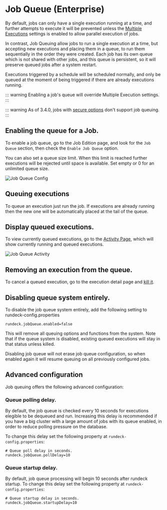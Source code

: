 # Job Queue (Enterprise)

By default, jobs can only have a single execution running at a time, and further attempts
to execute it will be prevented unless the [Multiple Executions](/manual/jobs/creating-jobs.md#multiple-executions)
settings is enabled to allow parallel execution of jobs.

In contrast, Job Queuing allow jobs to run a single execution at a time, but accepting new executions and placing
them in a queue, to run them sequentially in the order they were created. Each job has its own queue which is not shared with other jobs,
and this queue is persistent, so it will preserve queued jobs after a system restart.

Executions triggered by a schedule will be scheduled normally, and only be queued at the moment of being triggered
if there are already executions running.


::: warning
Enabling a job's queue will override Multiple Execution settings.
:::

::: warning
As of 3.4.0, jobs with [secure options](/manual/jobs/job-options.md#secure-options) don't support job queuing.
:::


## Enabling the queue for a Job.

To enable a job queue, go to the Job Edition page, and look for the `Job Queue` section, then
check the `Enable Job Queue` option.

You can also set a queue size limit. When this limit is reached further executions will be rejected until space is
available. Set empty or 0 for an unlimited queue size.

![Job Queue Config](/assets/img/jobqueue-config.png)

## Queuing executions

To queue an execution just run the job. If executions are already running then the new one
will be automatically placed at the tail of the queue.

## Display queued executions.

To view currently queued executions, go to the [Activity Page](/manual/08-activity.md), which will show currently
running and queued executions.

![Job Queue Activity](/assets/img/jobqueue-activity.png)

## Removing an execution from the queue.

To cancel a queued execution, go to the execution detail page and [kill it](/manual/jobs/index.md#killing-jobs). 

## Disabling queue system entirely.

To disable the job queue system entirely, add the following setting to rundeck-config.properties

  ```properties
  rundeck.jobQueue.enabled=false
  ```

This will remove all queuing options and functions from the system. 
Note that if the queue system is disabled, existing queued executions will stay in that status
unless killed.

Disabling job queue will not erase job queue configuration, so when enabled again it will resume queuing on
all previously configured jobs.

## Advanced configuration

Job queuing offers the following advanced configuration:

### Queue polling delay.

By default, the job queue is checked every 10 seconds for executions elegible to be dequeued and run.
Increasing this delay is recommended if you have a big cluster with a large amount of jobs with its queue enabled, 
in order to reduce polling pressure on the database.

To change this delay set the following property at `rundeck-config.properties`:

  ```properties
  # Queue poll delay in seconds.
  rundeck.jobQueue.pollDelay=10
  ```

### Queue startup delay.

By default, job queue processing will begin 10 seconds after rundeck startup. To change this delay
set the following property at `rundeck-config.properties`:

  ```properties
  # Queue startup delay in seconds.
  rundeck.jobQueue.startupDelay=10
  ```

